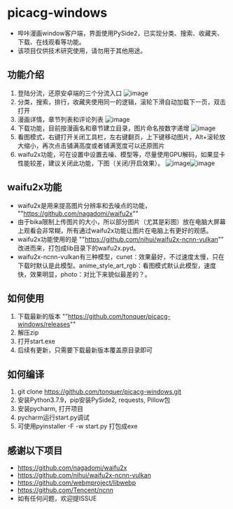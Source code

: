 # picacg-windows
- 哔咔漫画window客户端，界面使用PySide2，已实现分类、搜索、收藏夹、下载、在线观看等功能。
- 该项目仅供技术研究使用，请勿用于其他用途。

## 功能介绍
1. 登陆分流，还原安卓端的三个分流入口
![image](https://github.com/tonquer/picacg-windows/blob/main/example/1.png)
2. 分类，搜索，排行，收藏夹使用同一的逻辑，滚轮下滑自动加载下一页，双击打开
3. 漫画详情，章节列表和评论列表
![image](https://github.com/tonquer/picacg-windows/blob/main/example/4.png)
4. 下载功能，目前按漫画名和章节建立目录，图片命名按数字递增
![image](https://github.com/tonquer/picacg-windows/blob/main/example/2.png)
5. 看图模式，右键打开关闭工具栏，左右键翻页，上下键移动图片，Alt+滚轮放大缩小，再次点击铺满高度或者铺满宽度可以还原图片
7. waifu2x功能，可在设置中设置去噪、模型等，尽量使用GPU解码，如果显卡性能较差，建议关闭此功能，下图（关闭/开启效果）。
![image](https://github.com/tonquer/picacg-windows/blob/main/example/5.png)![image](https://github.com/tonquer/picacg-windows/blob/main/example/6.png)


## waifu2x功能
- waifu2x是用来提高图片分辨率和去噪点的功能， ""https://github.com/nagadomi/waifu2x"" 
- 由于bika限制上传图片的大小，所以部分图片（尤其是彩图）放在电脑大屏幕上观看会非常糊，所有通过waifu2x功能让图片在电脑上有更好的观感。
- waifu2x功能使用的是 ""https://github.com/nihui/waifu2x-ncnn-vulkan"" 改进而来，打包成lib目录下的waifu2x.pyd。
- waifu2x-ncnn-vulkan有三种模型，cunet：效果最好，不过速度太慢，只在下载时默认是此模型。anime_style_art_rgb：看图模式默认此模型，速度快，效果明显，photo：对比下来貌似最差的？。

## 如何使用
1. 下载最新的版本 ""https://github.com/tonquer/picacg-windows/releases""
2. 解压zip
3. 打开start.exe
4. 后续有更新，只需要下载最新版本覆盖原目录即可

## 如何编译
1. git clone https://github.com/tonquer/picacg-windows.git
2. 安装Python3.7.9，pip安装PySide2, requests, Pillow包
3. 安装pycharm, 打开项目
4. pycharm运行start.py调试
5. 可使用pyinstaller -F -w start.py 打包成exe

## 感谢以下项目
- https://github.com/nagadomi/waifu2x
- https://github.com/nihui/waifu2x-ncnn-vulkan
- https://github.com/webmproject/libwebp
- https://github.com/Tencent/ncnn
- 如有任何问题，欢迎提ISSUE
